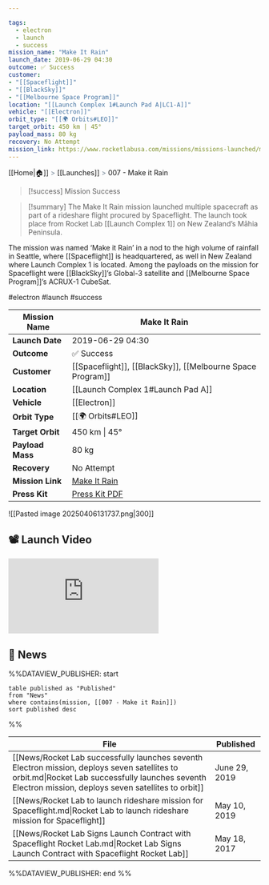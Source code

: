 ```yaml
---

tags:
  - electron
  - launch
  - success
mission_name: "Make It Rain"
launch_date: 2019-06-29 04:30
outcome: ✅ Success
customer: 
- "[[Spaceflight]]"
- "[[BlackSky]]"
- "[[Melbourne Space Program]]"
location: "[[Launch Complex 1#Launch Pad A|LC1-A]]"
vehicle: "[[Electron]]"
orbit_type: "[[🌍 Orbits#LEO]]"
target_orbit: 450 km | 45°
payload_mass: 80 kg
recovery: No Attempt
mission_link: https://www.rocketlabusa.com/missions/missions-launched/make-it-rain
---
```

[[Home|🏠]]  <span style="color: LightSlateGray">></span>  <span class="no-hover">[[Launches]]</span>  <span style="color: LightSlateGray">></span>  007 - Make it Rain

>[!success] Mission Success

>[!summary]
The Make It Rain mission launched multiple spacecraft as part of a rideshare flight procured by Spaceflight. The launch took place from Rocket Lab [[Launch Complex 1]] on New Zealand’s Māhia Peninsula.
>
The mission was named ‘Make it Rain’ in a nod to the high volume of rainfall in Seattle, where [[Spaceflight]] is headquartered, as well in New Zealand where Launch Complex 1 is located. Among the payloads on the mission for Spaceflight were [[BlackSky]]’s Global-3 satellite and [[Melbourne Space Program]]’s ACRUX-1 CubeSat.


#electron #launch #success

| **Mission Name** | Make It Rain                                                                                    |
| ---------------- | ----------------------------------------------------------------------------------------------- |
| **Launch Date**  | 2019-06-29 04:30                                                                                |
| **Outcome**      | ✅ Success                                                                                       |
| **Customer**     | [[Spaceflight]], [[BlackSky]], [[Melbourne Space Program]]                                      |
| **Location**     | [[Launch Complex 1#Launch Pad A]]                                                               |
| **Vehicle**      | [[Electron]]                                                                                    |
| **Orbit Type**   | [[🌍 Orbits#LEO]]                                                                               |
| **Target Orbit** | 450 km &#124; 45°                                                                               |
| **Payload Mass** | 80 kg                                                                                           |
| **Recovery**     | No Attempt                                                                                      |
| **Mission Link** | [Make It Rain](https://www.rocketlabusa.com/missions/missions-launched/make-it-rain)            |
| **Press Kit**    | [Press Kit PDF](https://rocketlabcorp.com/assets/Uploads/Rocket-Lab-MAKE-IT-RAIN-press-kit.pdf) |

![[Pasted image 20250406131737.png|300]]

## 📽️ Launch Video

<div class="responsive-video">
<iframe src="https://www.youtube.com/embed/idKCy8LdyKo" title="Rocket Lab&#39;s Electron - Make It Rain Mission" frameborder="0" allow="accelerometer; autoplay; clipboard-write; encrypted-media; gyroscope; picture-in-picture; web-share" referrerpolicy="strict-origin-when-cross-origin" allowfullscreen></iframe>     
</div>

## 📰 News
%%DATAVIEW_PUBLISHER: start
```
table published as "Published"
from "News"
where contains(mission, [[007 - Make it Rain]])
sort published desc
```
%%

| File                                                                                                                                                                                                   | Published     |
| ------------------------------------------------------------------------------------------------------------------------------------------------------------------------------------------------------ | ------------- |
| [[News/Rocket Lab successfully launches seventh Electron mission, deploys seven satellites to orbit.md\|Rocket Lab successfully launches seventh Electron mission, deploys seven satellites to orbit]] | June 29, 2019 |
| [[News/Rocket Lab to launch rideshare mission for Spaceflight.md\|Rocket Lab to launch rideshare mission for Spaceflight]]                                                                             | May 10, 2019  |
| [[News/Rocket Lab Signs Launch Contract with Spaceflight   Rocket Lab.md\|Rocket Lab Signs Launch Contract with Spaceflight   Rocket Lab]]                                                             | May 18, 2017  |

%%DATAVIEW_PUBLISHER: end %%